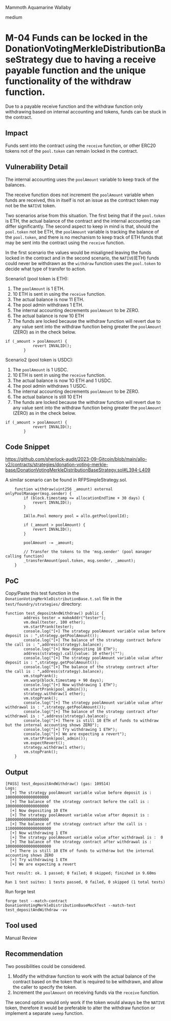Mammoth Aquamarine Wallaby

medium

# M-04 Funds can be locked in the DonationVotingMerkleDistributionBaseStrategy due to having a receive payable function and the unique functionality of the withdraw function.
Due to a payable receive function and the withdraw function only withdrawing based on internal accounting and tokens, funds can be stuck in the contract.
## Impact
Funds sent into the contract using the `receive` function, or other ERC20 tokens not of the `pool.token`  can remain locked in the contract.

## Vulnerability Detail
The internal accounting uses the `poolAmount` variable to keep track of the balances.

The receive function does not increment the `poolAmount` variable when funds are received, this in itself is not an issue as the contract token may not be the `NATIVE` token.

Two scenarios arise from this situation.
The first being that if the `pool.token` is ETH, the actual balance of the contract and the internal accounting can differ significantly.
The second aspect to keep in mind is that, should the `pool.token` not be ETH, the `poolAmount` variable is tracking the balance of the `pool.token`, and there is no mechanism to keep track of ETH funds that may be sent into the contract using the `receive` function.

In the first scenario the values would be misaligned leaving the funds locked in the contract and in the second scenario, the `NATIVE`(ETH) funds could never be withdrawn as the `withdraw` function uses the `pool.token` to decide what type of transfer to action.

Scenario1 (pool token is ETH):
1. The `poolAmount` is 1 ETH.
2. 10 ETH is sent in using the `receive` function.
3. The actual balance is now 11 ETH.
4. The pool admin withdraws 1 ETH.
5. The internal accounting decrements `poolAmount` to be ZERO.
6. The actual balance is now 10 ETH
7. The funds are locked because the withdraw function will revert due to any value sent into the withdraw function being greater the `poolAmount` (ZERO) as in the check below.
```solidity
if (_amount > poolAmount) {
            revert INVALID();
        }
```

Scenario2 (pool token is USDC):
1. The `poolAmount` is 1 USDC.
2. 10 ETH is sent in using the `receive` function.
3. The actual balance is now 1O ETH and 1 USDC.
4. The pool admin withdraws 1 USDC.
5. The internal accounting decrements `poolAmount` to be ZERO.
6. The actual balance is still 10 ETH
7. The funds are locked because the withdraw function will revert due to any value sent into the withdraw function being greater the `poolAmount` (ZERO) as in the check below.
```solidity
if (_amount > poolAmount) {
            revert INVALID();
        }
```

## Code Snippet
https://github.com/sherlock-audit/2023-09-Gitcoin/blob/main/allo-v2/contracts/strategies/donation-voting-merkle-base/DonationVotingMerkleDistributionBaseStrategy.sol#L394-L409

A similar scenario can be found in RFPSimpleStrategy.sol.

```solidity
    function withdraw(uint256 _amount) external onlyPoolManager(msg.sender) {
        if (block.timestamp <= allocationEndTime + 30 days) {
            revert INVALID();
        }

        IAllo.Pool memory pool = allo.getPool(poolId);

        if (_amount > poolAmount) {
            revert INVALID();
        }

        poolAmount -= _amount;

        // Transfer the tokens to the 'msg.sender' (pool manager calling function)
        _transferAmount(pool.token, msg.sender, _amount);
    }
```



## PoC
Copy/Paste this test function in the `DonationVotingMerkleDistributionBase.t.sol` file in the `test/foundry/strategies/` directory:
```solidity
function test_depositAndWithdraw() public {
        address tester = makeAddr("tester");
        vm.deal(tester, 100 ether);
        vm.startPrank(tester);
        console.log("[+] The strategy poolAmount variable value before deposit is : ",strategy.getPoolAmount());
        console.log("[+] The balance of the strategy contract before the call is : ",address(strategy).balance);
        console.log("[+] Now depositing 10 ETH");
        address(strategy).call{value: 10 ether}("");
        console.log("[+] The strategy poolAmount variable value after deposit is : ",strategy.getPoolAmount());
        console.log("[+] The balance of the strategy contract after the call is : ",address(strategy).balance);
        vm.stopPrank();
        vm.warp(block.timestamp + 90 days);
        console.log("[+] Now withdrawing 1 ETH");
        vm.startPrank(pool_admin());
        strategy.withdraw(1 ether);
        vm.stopPrank();
        console.log("[+] The strategy poolAmount variable value after withdrawal is : ",strategy.getPoolAmount());
        console.log("[+] The balance of the strategy contract after withdrawal is : ",address(strategy).balance);
        console.log("[+] There is still 10 ETH of funds to withdraw but the internal accounting shows ZERO");
        console.log("[+] Try withdrawing 1 ETH");
        console.log("[+] We are expecting a revert");
        vm.startPrank(pool_admin());
        vm.expectRevert();
        strategy.withdraw(1 ether);
        vm.stopPrank();
    }
```
## Output
```text
[PASS] test_depositAndWithdraw() (gas: 109514)
Logs:
  [+] The strategy poolAmount variable value before deposit is :  1000000000000000000
  [+] The balance of the strategy contract before the call is :  1000000000000000000
  [+] Now depositing 10 ETH
  [+] The strategy poolAmount variable value after deposit is :  1000000000000000000
  [+] The balance of the strategy contract after the call is :  11000000000000000000
  [+] Now withdrawing 1 ETH
  [+] The strategy poolAmount variable value after withdrawal is :  0
  [+] The balance of the strategy contract after withdrawal is :  10000000000000000000
  [+] There is still 10 ETH of funds to withdraw but the internal accounting shows ZERO
  [+] Try withdrawing 1 ETH
  [+] We are expecting a revert

Test result: ok. 1 passed; 0 failed; 0 skipped; finished in 9.60ms
 
Ran 1 test suites: 1 tests passed, 0 failed, 0 skipped (1 total tests)
```
Run forge test 
```text
forge test --match-contract DonationVotingMerkleDistributionBaseMockTest --match-test test_depositAndWithdraw -vv
```
## Tool used

Manual Review

## Recommendation
Two possibilities could be considered.
1. Modify the withdraw function to work with the actual balance of the contract based on the token that is required to be withdrawn, and allow the caller to specify the token.
2. Increment the `poolAmount` on receiving funds via the `receive` function.

The second option would only work if the token would always be the `NATIVE` token, therefore it would be preferable to alter the withdraw function or implement a separate `sweep` function.